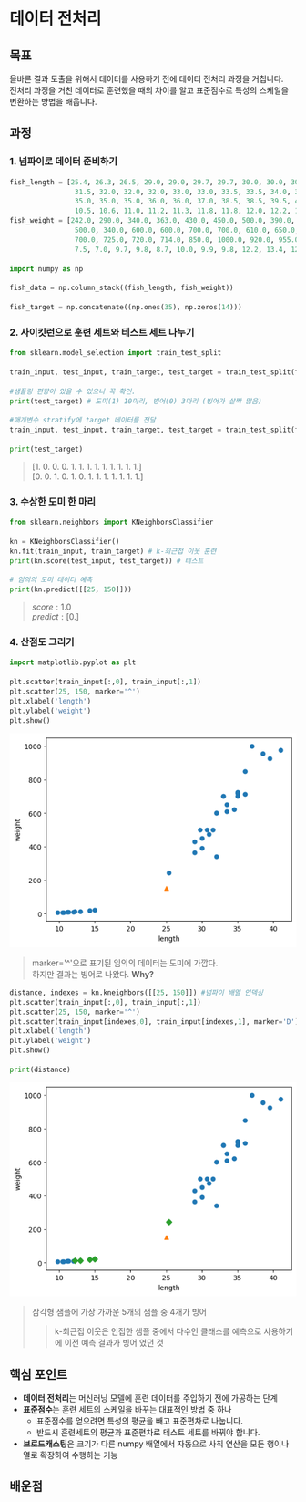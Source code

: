 데이터 전처리
===
목표
---
올바른 결과 도출을 위해서 데이터를 사용하기 전에 데이터 전처리 과정을 거칩니다.   
전처리 과정을 거친 데이터로 훈련했을 때의 차이를 알고 표준점수로 특성의 스케일을 변환하는 방법을 배웁니다.

과정
---------------------
### 1. 넘파이로 데이터 준비하기
```python
fish_length = [25.4, 26.3, 26.5, 29.0, 29.0, 29.7, 29.7, 30.0, 30.0, 30.7, 31.0, 31.0, 
                31.5, 32.0, 32.0, 32.0, 33.0, 33.0, 33.5, 33.5, 34.0, 34.0, 34.5, 35.0, 
                35.0, 35.0, 35.0, 36.0, 36.0, 37.0, 38.5, 38.5, 39.5, 41.0, 41.0, 9.8, 
                10.5, 10.6, 11.0, 11.2, 11.3, 11.8, 11.8, 12.0, 12.2, 12.4, 13.0, 14.3, 15.0]
fish_weight = [242.0, 290.0, 340.0, 363.0, 430.0, 450.0, 500.0, 390.0, 450.0, 500.0, 475.0, 500.0, 
                500.0, 340.0, 600.0, 600.0, 700.0, 700.0, 610.0, 650.0, 575.0, 685.0, 620.0, 680.0, 
                700.0, 725.0, 720.0, 714.0, 850.0, 1000.0, 920.0, 955.0, 925.0, 975.0, 950.0, 6.7, 
                7.5, 7.0, 9.7, 9.8, 8.7, 10.0, 9.9, 9.8, 12.2, 13.4, 12.2, 19.7, 19.9]

import numpy as np

fish_data = np.column_stack((fish_length, fish_weight))

fish_target = np.concatenate((np.ones(35), np.zeros(14)))
```
### 2. 사이킷런으로 훈련 세트와 테스트 세트 나누기
```python
from sklearn.model_selection import train_test_split

train_input, test_input, train_target, test_target = train_test_split(fish_data, fish_target, random_state=42) # 기본값 25%

#샘플링 편향이 있을 수 있으니 꼭 확인.
print(test_target) # 도미(1) 10마리, 빙어(0) 3마리 (빙어가 살짝 많음)

#매개변수 stratify에 target 데이터를 전달
train_input, test_input, train_target, test_target = train_test_split(fish_data, fish_target, stratify=fish_target, random_state=42)

print(test_target)
```
> $[1.\ 0.\ 0.\ 0.\ 1.\ 1.\ 1.\ 1.\ 1.\ 1.\ 1.\ 1.\ 1.]$   
> $[0.\ 0.\ 1.\ 0.\ 1.\ 0.\ 1.\ 1.\ 1.\ 1.\ 1.\ 1.\ 1.]$
### 3. 수상한 도미 한 마리
```python
from sklearn.neighbors import KNeighborsClassifier

kn = KNeighborsClassifier()
kn.fit(train_input, train_target) # k-최근접 이웃 훈련
print(kn.score(test_input, test_target)) # 테스트

# 임의의 도미 데이터 예측
print(kn.predict([[25, 150]]))
```
> $score:1.0$   
> $predict:[0.]$
### 4. 산점도 그리기
```python
import matplotlib.pyplot as plt

plt.scatter(train_input[:,0], train_input[:,1])
plt.scatter(25, 150, marker='^')
plt.xlabel('length')
plt.ylabel('weight')
plt.show()
```
![산점도1](./1.png)
> marker='^'으로 표기된 임의의 데이터는 도미에 가깝다.   
> 하지만 결과는 빙어로 나왔다. **Why?**
```python
distance, indexes = kn.kneighbors([[25, 150]]) #넘파이 배열 인덱싱
plt.scatter(train_input[:,0], train_input[:,1])
plt.scatter(25, 150, marker='^')
plt.scatter(train_input[indexes,0], train_input[indexes,1], marker='D')
plt.xlabel('length')
plt.ylabel('weight')
plt.show()

print(distance)
```
![산점도2](./2.png)
> 삼각형 샘플에 가장 가까운 5개의 샘플 중 4개가 빙어   
> > k-최근접 이웃은 인접한 샘플 중에서 다수인 클래스를 예측으로 사용하기에 이전 예측 결과가 빙어 였던 것

핵심 포인트
---
- **데이터 전처리**는 머신러닝 모델에 훈련 데이터를 주입하기 전에 가공하는 단계
- **표준점수**는 훈련 세트의 스케일을 바꾸는 대표적인 방법 중 하나
  - 표준점수를 얻으려면 특성의 평균을 빼고 표준편차로 나눕니다.
  - 반드시 훈련세트의 평균과 표준편차로 테스트 세트를 바꿔야 합니다.
- **브로드캐스팅**은 크기가 다른 numpy 배열에서 자동으로 사칙 연산을 모든 행이나 열로 확장하여 수행하는 기능

배운점
---
